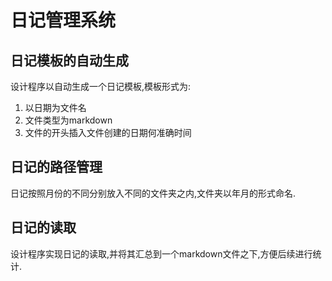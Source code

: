 # 日记管理系统
## 日记模板的自动生成

设计程序以自动生成一个日记模板,模板形式为:
1. 以日期为文件名
2. 文件类型为markdown
3. 文件的开头插入文件创建的日期何准确时间

## 日记的路径管理
日记按照月份的不同分别放入不同的文件夹之内,文件夹以年月的形式命名.

## 日记的读取
设计程序实现日记的读取,并将其汇总到一个markdown文件之下,方便后续进行统计.